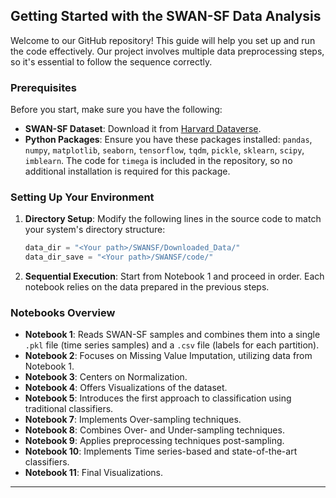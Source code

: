 ## Getting Started with the SWAN-SF Data Analysis

Welcome to our GitHub repository! This guide will help you set up and run the code effectively. Our project involves multiple data preprocessing steps, so it's essential to follow the sequence correctly.

### Prerequisites

Before you start, make sure you have the following:

- **SWAN-SF Dataset**: Download it from [Harvard Dataverse](https://dataverse.harvard.edu/dataset.xhtml?persistentId=doi:10.7910/DVN/EBCFKM).
- **Python Packages**: Ensure you have these packages installed: `pandas`, `numpy`, `matplotlib`, `seaborn`, `tensorflow`, `tqdm`, `pickle`, `sklearn`, `scipy`, `imblearn`. The code for `timega` is included in the repository, so no additional installation is required for this package.

### Setting Up Your Environment

1. **Directory Setup**: Modify the following lines in the source code to match your system's directory structure:

    ```python
    data_dir = "<Your path>/SWANSF/Downloaded_Data/"  
    data_dir_save = "<Your path>/SWANSF/code/"  
    ```

2. **Sequential Execution**: Start from Notebook 1 and proceed in order. Each notebook relies on the data prepared in the previous steps.

### Notebooks Overview

- **Notebook 1**: Reads SWAN-SF samples and combines them into a single `.pkl` file (time series samples) and a `.csv` file (labels for each partition).
- **Notebook 2**: Focuses on Missing Value Imputation, utilizing data from Notebook 1.
- **Notebook 3**: Centers on Normalization.
- **Notebook 4**: Offers Visualizations of the dataset.
- **Notebook 5**: Introduces the first approach to classification using traditional classifiers.
- **Notebook 7**: Implements Over-sampling techniques.
- **Notebook 8**: Combines Over- and Under-sampling techniques.
- **Notebook 9**: Applies preprocessing techniques post-sampling.
- **Notebook 10**: Implements Time series-based and state-of-the-art classifiers.
- **Notebook 11**: Final Visualizations.

---
